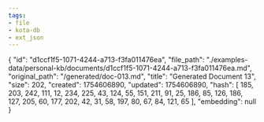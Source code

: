 ```yaml
---
tags:
- file
- kota-db
- ext_json
---
```

{
  "id": "d1ccf1f5-1071-4244-a713-f3fa011476ea",
  "file_path": "./examples-data/personal-kb/documents/d1ccf1f5-1071-4244-a713-f3fa011476ea.md",
  "original_path": "/generated/doc-013.md",
  "title": "Generated Document 13",
  "size": 202,
  "created": 1754606890,
  "updated": 1754606890,
  "hash": [
    185,
    203,
    242,
    111,
    12,
    234,
    225,
    43,
    124,
    55,
    151,
    211,
    91,
    25,
    186,
    85,
    126,
    186,
    127,
    205,
    60,
    177,
    202,
    42,
    31,
    58,
    197,
    80,
    67,
    84,
    121,
    65
  ],
  "embedding": null
}